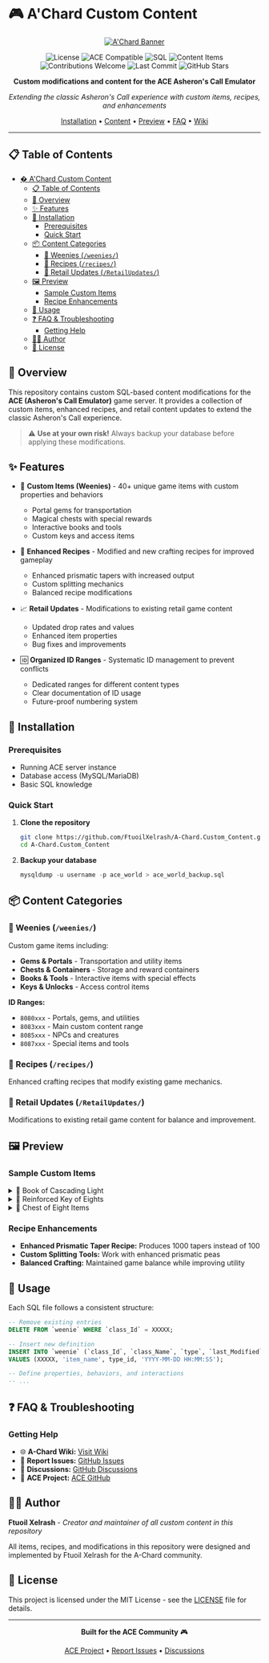 # 🎮 A'Chard Custom Content

<div align="center">

[![A'Chard Banner](http://a-chard.ddns.net/achardwiki/images/thumb/b/b1/Logo-1.jpg/300px-Logo-1.jpg)](http://a-chard.ddns.net/achardwiki/index.php/Main_Page)

![License](https://img.shields.io/badge/license-MIT-blue.svg)
![ACE Compatible](https://img.shields.io/badge/ACE-Compatible-green.svg)
![SQL](https://img.shields.io/badge/language-SQL-orange.svg)
![Content Items](https://img.shields.io/badge/items-40+-blue.svg)
![Contributions Welcome](https://img.shields.io/badge/contributions-welcome-brightgreen.svg)
![Last Commit](https://img.shields.io/github/last-commit/FtuoilXelrash/A-Chard.Custom_Content)
![GitHub Stars](https://img.shields.io/github/stars/FtuoilXelrash/A-Chard.Custom_Content?style=social)

**Custom modifications and content for the ACE Asheron's Call Emulator**

*Extending the classic Asheron's Call experience with custom items, recipes, and enhancements*

[Installation](#-installation) • [Content](#-content-categories) • [Preview](#-preview) • [FAQ](#-faq--troubleshooting) • [Wiki](http://a-chard.ddns.net/achardwiki/index.php/Main_Page)

</div>

---

## 📋 Table of Contents

- [� A'Chard Custom Content](#-achard-custom-content)
  - [📋 Table of Contents](#-table-of-contents)
  - [🌟 Overview](#-overview)
  - [✨ Features](#-features)
  - [🚀 Installation](#-installation)
    - [Prerequisites](#prerequisites)
    - [Quick Start](#quick-start)
  - [📦 Content Categories](#-content-categories)
    - [🎒 Weenies (`/weenies/`)](#-weenies-weenies)
    - [🔨 Recipes (`/recipes/`)](#-recipes-recipes)
    - [🔄 Retail Updates (`/RetailUpdates/`)](#-retail-updates-retailupdates)
  - [🖼️ Preview](#️-preview)
    - [Sample Custom Items](#sample-custom-items)
    - [Recipe Enhancements](#recipe-enhancements)
  - [🔧 Usage](#-usage)
  - [❓ FAQ \& Troubleshooting](#-faq--troubleshooting)
    - [Getting Help](#getting-help)
  - [👨‍💻 Author](#-author)
  - [📄 License](#-license)

## 🌟 Overview

This repository contains custom SQL-based content modifications for the **ACE (Asheron's Call Emulator)** game server. It provides a collection of custom items, enhanced recipes, and retail content updates to extend the classic Asheron's Call experience.

> ⚠️ **Use at your own risk!** Always backup your database before applying these modifications.

## ✨ Features

- 🎯 **Custom Items (Weenies)** - 40+ unique game items with custom properties and behaviors
  - Portal gems for transportation
  - Magical chests with special rewards
  - Interactive books and tools
  - Custom keys and access items

- 🔧 **Enhanced Recipes** - Modified and new crafting recipes for improved gameplay
  - Enhanced prismatic tapers with increased output
  - Custom splitting mechanics
  - Balanced recipe modifications

- 📈 **Retail Updates** - Modifications to existing retail game content
  - Updated drop rates and values
  - Enhanced item properties
  - Bug fixes and improvements

- 🆔 **Organized ID Ranges** - Systematic ID management to prevent conflicts
  - Dedicated ranges for different content types
  - Clear documentation of ID usage
  - Future-proof numbering system


## 🚀 Installation

### Prerequisites
- Running ACE server instance
- Database access (MySQL/MariaDB)
- Basic SQL knowledge

### Quick Start

1. **Clone the repository**
   ```bash
   git clone https://github.com/FtuoilXelrash/A-Chard.Custom_Content.git
   cd A-Chard.Custom_Content
   ```

2. **Backup your database**
   ```sql
   mysqldump -u username -p ace_world > ace_world_backup.sql
   ```


## 📦 Content Categories

### 🎒 Weenies (`/weenies/`)
Custom game items including:
- **Gems & Portals** - Transportation and utility items
- **Chests & Containers** - Storage and reward containers
- **Books & Tools** - Interactive items with special effects
- **Keys & Unlocks** - Access control items

**ID Ranges:**
- `8080xxx` - Portals, gems, and utilities
- `8083xxx` - Main custom content range
- `8085xxx` - NPCs and creatures
- `8087xxx` - Special items and tools

### 🔨 Recipes (`/recipes/`)
Enhanced crafting recipes that modify existing game mechanics.

### 🔄 Retail Updates (`/RetailUpdates/`)
Modifications to existing retail game content for balance and improvement.

## 🖼️ Preview

### Sample Custom Items

<details>
<summary>📖 Book of Cascading Light</summary>

**Description:** Read this book to gain unimaginable tinkering power!
- **Effect:** Releases 8 rare crystals and pearls
- **Items Given:** Magus's Pearl, Ursuin's Pearl, Smithy's Crystal, Wayfarer's Pearl, Tinker's Crystal, Imbuer's Crystal, Lugian's Pearl, Artist's Crystal
- **Value:** 7,500 pyreals
- **ID:** 8083023

</details>

<details>
<summary>🔑 Reinforced Key of Eights</summary>

**Description:** A specially reinforced key for the eight chests
- **Opens:** All "Chest of Eight" series containers
- **Durability:** Enhanced for multiple uses
- **ID:** 8083088

</details>

<details>
<summary>🧳 Chest of Eight Items</summary>

**Description:** A mysterious chest containing eight special items
- **Contents:** Various rare items and materials
- **Requirement:** Key of Eights or Reinforced Key of Eights
- **ID:** 8083086

</details>

### Recipe Enhancements

- **Enhanced Prismatic Taper Recipe:** Produces 1000 tapers instead of 100
- **Custom Splitting Tools:** Work with enhanced prismatic peas
- **Balanced Crafting:** Maintained game balance while improving utility

## 🔧 Usage

Each SQL file follows a consistent structure:
```sql
-- Remove existing entries
DELETE FROM `weenie` WHERE `class_Id` = XXXXX;

-- Insert new definition
INSERT INTO `weenie` (`class_Id`, `class_Name`, `type`, `last_Modified`)
VALUES (XXXXX, 'item_name', type_id, 'YYYY-MM-DD HH:MM:SS');

-- Define properties, behaviors, and interactions
-- ...
```



## ❓ FAQ & Troubleshooting


### Getting Help

- 🌐 **A-Chard Wiki:** [Visit Wiki](http://a-chard.ddns.net/achardwiki/index.php/Main_Page)
- 🐛 **Report Issues:** [GitHub Issues](https://github.com/FtuoilXelrash/A-Chard.Custom_Content/issues)
- 💬 **Discussions:** [GitHub Discussions](https://github.com/FtuoilXelrash/A-Chard.Custom_Content/discussions)
- 🔧 **ACE Project:** [ACE GitHub](https://github.com/ACEmulator/ACE)

## 👨‍💻 Author

**Ftuoil Xelrash** - *Creator and maintainer of all custom content in this repository*

All items, recipes, and modifications in this repository were designed and implemented by Ftuoil Xelrash for the A-Chard community. 

## 📄 License

This project is licensed under the MIT License - see the [LICENSE](LICENSE) file for details.

---

<div align="center">

**Built for the ACE Community** 🎮

[ACE Project](https://github.com/ACEmulator/ACE) • [Report Issues](https://github.com/FtuoilXelrash/A-Chard.Custom_Content/issues) • [Discussions](https://github.com/FtuoilXelrash/A-Chard.Custom_Content/discussions)

</div>
